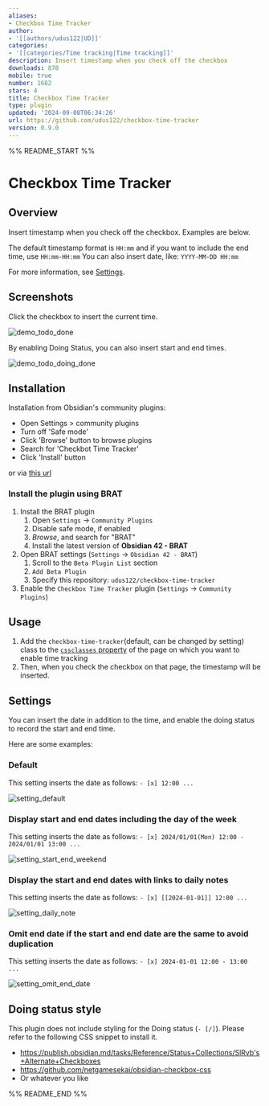 ```yaml
---
aliases:
- Checkbox Time Tracker
author:
- '[[authors/udus122|UD]]'
categories:
- '[[categories/Time tracking|Time tracking]]'
description: Insert timestamp when you check off the checkbox
downloads: 878
mobile: true
number: 1682
stars: 4
title: Checkbox Time Tracker
type: plugin
updated: '2024-09-08T06:34:26'
url: https://github.com/udus122/checkbox-time-tracker
version: 0.9.0
---
```


%% README_START %%

# Checkbox Time Tracker

## Overview

Insert timestamp when you check off the checkbox.
Examples are below.

The default timestamp format is `HH:mm` and if you want to include the end time, use `HH:mm-HH:mm`
You can also insert date, like: `YYYY-MM-DD HH:mm`

For more information, see [Settings](#settings).

## Screenshots

Click the checkbox to insert the current time.

![demo_todo_done](https://raw.githubusercontent.com/udus122/checkbox-time-tracker/HEAD/docs/images/demo_todo_done.gif)

By enabling Doing Status, you can also insert start and end times.

![demo_todo_doing_done](https://raw.githubusercontent.com/udus122/checkbox-time-tracker/HEAD/docs/images/demo_todo_doing_done.gif)

## Installation

Installation from Obsidian's community plugins:

- Open Settings > community plugins
- Turn off 'Safe mode'
- Click 'Browse' button to browse plugins
- Search for 'Checkbot Time Tracker'
- Click 'Install' button

or via [this url](obsidian://show-plugin?id=checkbox-time-tracker)

### Install the plugin using BRAT

1. Install the BRAT plugin
    1. Open `Settings` -> `Community Plugins`
    2. Disable safe mode, if enabled
    3. *Browse*, and search for "BRAT" 
    4. Install the latest version of **Obsidian 42 - BRAT**
2. Open BRAT settings (`Settings` -> `Obsidian 42 - BRAT`)
    1. Scroll to the `Beta Plugin List` section
    2. `Add Beta Plugin`
    3. Specify this repository: `udus122/checkbox-time-tracker`
3. Enable the `Checkbox Time Tracker` plugin (`Settings` -> `Community Plugins`)

## Usage

1. Add the `checkbox-time-tracker`(default, can be changed by setting) class to the [`cssclasses` property](https://help.obsidian.md/Editing+and+formatting/Properties#Default+properties) of the page on which you want to enable time tracking
2. Then, when you check the checkbox on that page, the timestamp will be inserted.

## Settings

You can insert the date in addition to the time, and enable the doing status to record the start and end time.

Here are some examples:

### Default

This setting inserts the date as follows: `- [x] 12:00 ...`

![setting_default](https://raw.githubusercontent.com/udus122/checkbox-time-tracker/HEAD/docs/images/setting_default.jpg)

### Display start and end dates including the day of the week

This setting inserts the date as follows: `- [x] 2024/01/01(Mon) 12:00 - 2024/01/01 13:00 ...`

![setting_start_end_weekend](https://raw.githubusercontent.com/udus122/checkbox-time-tracker/HEAD/docs/images/setting_start_end_weekend.jpg)

### Display the start and end dates with links to daily notes

This setting inserts the date as follows: `- [x] [[2024-01-01]] 12:00 ...`

![setting_daily_note](https://raw.githubusercontent.com/udus122/checkbox-time-tracker/HEAD/docs/images/setting_daily_note.jpg)

### Omit end date if the start and end date are the same to avoid duplication

This setting inserts the date as follows: `- [x] 2024-01-01 12:00 - 13:00 ...`

![setting_omit_end_date](https://raw.githubusercontent.com/udus122/checkbox-time-tracker/HEAD/docs/images/setting_omit_end_date.jpg)


## Doing status style

This plugin does not include styling for the Doing status (`- [/]`).
Please refer to the following CSS snippet to install it.

- https://publish.obsidian.md/tasks/Reference/Status+Collections/SlRvb's+Alternate+Checkboxes
- https://github.com/netgamesekai/obsidian-checkbox-css
- Or whatever you like


%% README_END %%